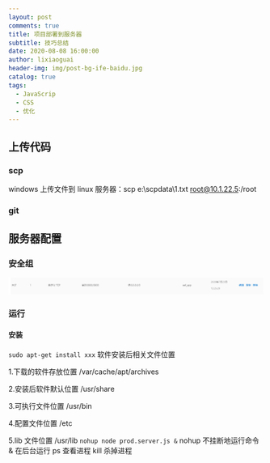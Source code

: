```yaml
---
layout: post
comments: true
title: 项目部署到服务器
subtitle: 技巧总结
date: 2020-08-08 16:00:00
author: lixiaoguai
header-img: img/post-bg-ife-baidu.jpg
catalog: true
tags:
  - JavaScrip
  - CSS
  - 优化
---
```


## 上传代码

### scp

windows 上传文件到 linux 服务器：scp e:\scpdata\1.txt root@10.1.22.5:/root

### git

## 服务器配置

### 安全组

![img](img/安全组.png)

### 运行

#### 安装

```sudo apt-get install xxx```
软件安装后相关文件位置

1.下载的软件存放位置
/var/cache/apt/archives

2.安装后软件默认位置
/usr/share

3.可执行文件位置
/usr/bin

4.配置文件位置
/etc

5.lib 文件位置
/usr/lib
`nohup node prod.server.js &`
nohup 不挂断地运行命令
& 在后台运行
ps 查看进程
kill 杀掉进程
